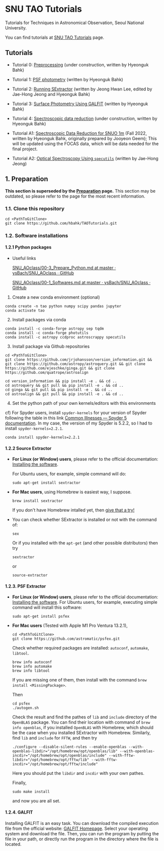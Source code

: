 # SNU TAO Tutorials

Tutorials for Techniques in Astronomical Observation, Seoul National University.

You can find tutorials at [SNU TAO Tutorials](https://hbahk.github.io/TAOtutorials/) page.

## Tutorials
* Tutorial 0: [Preprocessing](https://hbahk.github.io/TAOtutorials/tutorials/Preprocessing.html) (under construction, written by Hyeonguk Bahk)
* Tutorial 1: [PSF photometry](https://hbahk.github.io/TAOtutorials/tutorials/PSF_photometry.html) (written by Hyeonguk Bahk)
* Tutorial 2: [Running SExtractor](https://hbahk.github.io/TAOtutorials/tutorials/data/proj3/run_SExtractor.html) (written by Jeong Hwan Lee, edited by Jae-Hong Jeong and Hyeonguk Bahk)
* Tutorial 3: [Surface Photometry Using GALFIT](https://hbahk.github.io/TAOtutorials/tutorials/GALFIT-Surface_Photometry.html) (written by Hyeonguk Bahk)
* Tutorial 4: [Spectroscopic data reduction](https://hbahk.github.io/TAOtutorials/tutorials/Spectroscopic_data_reduction.html) (under construction, written by Hyeonguk Bahk)


* Tutorial A1: [Spectroscopic Data Reduction for SNUO 1m](https://hbahk.github.io/TAOtutorials/tutorials/SAO-Spectroscopic-Data-Reduction.html) (Fall 2022, written by Hyeonguk Bahk, originally prepared by Jooyeon Geem); This will be updated using the FOCAS data, which will be data needed for the final project.
* Tutorial A2: [Optical Spectroscopy Using `specutils`](https://hbahk.github.io/TAOtutorials/tutorials/Optical%20Spectroscopy.html) (written by Jae-Hong Jeong)
  

## 1. Preparation

**This section is superseded by the [Preparation](https://hbahk.github.io/TAOtutorials/tutorials/Preparation.html) page.** This section may be outdated, so please refer to the page for the most recent information.

### 1.1. Clone this repository

```shell
cd <PathToGitClone>
git clone https://github.com/hbahk/TAOTutorials.git
```



### 1.2. Software installations

#### 1.2.1 Python packages

* Useful links
  
  [SNU_AOclass/00-3_Prepare_Python.md at master · ysBach/SNU_AOclass · GitHub](https://github.com/ysBach/SNU_AOclass/blob/master/Notebooks/00-3_Prepare_Python.md)
  
  [SNU_AOclass/00-1_Softwares.md at master · ysBach/SNU_AOclass · GitHub](https://github.com/ysBach/SNU_AOclass/blob/master/Notebooks/00-1_Softwares.md)
  
  
1. Create a new conda environment (optional)

```shell
conda create -n tao python numpy scipy pandas jupyter
conda activate tao
```

2. Install packages via conda

```shell
conda install -c conda-forge astropy sep tqdm
conda install -c conda-forge photutils
conda install -c astropy ccdproc astroscrappy specutils
```

3. Install package via Github repositories

```shell
cd <PathToGitClone> 
git clone https://github.com/jrjohansson/version_information.git && git clone https://github.com/astropy/astroquery.git && git clone https://github.com/ejeschke/ginga.git && git clone https://github.com/quatrope/astroalign
```

```shell
cd version_information && pip install -e . && cd ..
cd astroquery && git pull && pip install -e . && cd ..
cd ginga && git pull && pip install -e . && cd .. 
cd astroalign && git pull && pip install -e . && cd .. 
```

4. Set the python path of your own kernels/editors with this environments

cf) For Spyder users, install `spyder-kernels` for your version of Spyder following the table in this link [Common Illnesses &#8212; Spyder 5 documentation](https://docs.spyder-ide.org/current/troubleshooting/common-illnesses.html#spyder-kernels-not-installed-incompatible). In my case, the version of my Spyder is 5.2.2, so I had to install `spyder-kernels=2.2.1`.

```shell
conda install spyder‑kernels=2.2.1
```

#### 1.2.2 Source Extractor

* **For Linux (or Window) users**, please refer to the official documentation: [Installing the software](https://sextractor.readthedocs.io/en/latest/Installing.html).

  For Ubuntu users, for example, simple command will do:
  ```shell
  sudo apt-get install sextractor
  ```



* **For Mac users**, using Homebrew is easiest way, I suppose.
  ```shell
  brew install sextractor
  ```
  If you don't have Homebrew intalled yet, then [give that a try!](https://brew.sh)

* You can check whether SExtractor is installed or not with the command of:
  ```shell
  sex
  ```
  Or if you installed with the `apt-get` (and other possible distributors) then try
  ```shell
  sextractor
  ```
  or
  ```shell
  source-extractor
  ```

#### 1.2.3. PSF Extractor

* **For Linux (or Window) users**, please refer to the official documentation: [Installing the software](https://psfex.readthedocs.io/en/latest/Installing.html).
  For Ubuntu users, for example, executing simple command will install this software:
  ```shell
  sudo apt-get install psfex
  ```

* **For Mac users** (Tested with Apple M1 Pro Ventura 13.2.1),
  ```shell
  cd <PathToGitClone>
  git clone https://github.com/astromatic/psfex.git
  ```

  Check whether required packages are installed: `autoconf`, `automake`, `libtool`.
  ```shell
  brew info autoconf
  brew info automake
  brew info libtool
  ```
  If you are missing one of them, then install with the command `brew install <MissingPackage>`.

  Then 
  ```shell
  cd psfex
  ./autogen.sh
  ```
  Check the result and find the pathes of `lib` and `include` directory of the `OpenBLAS` package. You can find their location with command of `brew info openblas`, if you installed `OpenBLAS` with Homebrew, which should be the case when you installed SExtractor with Homebrew. Similarly, find `lib` and `include` for `FFTW`, and then try
  ```shell
  ./configure --disable-silent-rules --enable-openblas --with-openblas-libdir="/opt/homebrew/opt/openblas/lib" --with-openblas-incdir="/opt/homebrew/opt/openblas/include" --with-fftw-libdir="/opt/homebrew/opt/fftw/lib" --with-fftw-incdir="/opt/homebrew/opt/fftw/include"
  ```
  Here you should put the `libdir` and `incdir` with your own pathes.

  Finally,
  ```shell
  sudo make install
  ```
  and now you are all set.

#### 1.2.4. GALFIT
Installing GALFIT is an easy task. You can download the compiled execution file from the official website: [GALFIT Homepage](https://users.obs.carnegiescience.edu/peng/work/galfit/galfit.html). Select your operating system and download the file. Then, you can run the program by putting the file in your path, or directly run the program in the directory where the file is located.